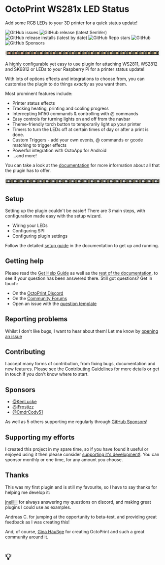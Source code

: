 # OctoPrint WS281x LED Status

Add some RGB LEDs to your 3D printer for a quick status update!

![GitHub issues](https://img.shields.io/github/issues/cp2004/OctoPrint-WS281x_LED_Status?style=flat-square)
![GitHub release (latest SemVer)](https://img.shields.io/github/v/release/cp2004/OctoPrint-WS281x_LED_Status?label=latest%20release&sort=semver&style=flat-square)
![GitHub release installs (latest by date)](https://img.shields.io/github/downloads/cp2004/OctoPrint-WS281x_LED_Status/latest/total?label=New%20installs%40latest&style=flat-square)
![GitHub Repo stars](https://img.shields.io/github/stars/cp2004/OctoPrint-WS281x_LED_Status?style=flat-square)
![GitHub](https://img.shields.io/github/license/cp2004/OctoPrint-WS281x_LED_Status?style=flat-square)
![GitHub Sponsors](https://img.shields.io/github/sponsors/cp2004?style=flat-square)

![rainbow effect](/assets/rainbow.gif)

A highly configurable yet easy to use plugin for attaching WS2811, WS2812 and SK6812 or LEDs to your Raspberry Pi for a printer status update!

With lots of options effects and integrations to choose from, you can customise the plugin to do things _exactly_ as you want them.

Most prominent features include:

- Printer status effects
- Tracking heating, printing and cooling progress
- Intercepting M150 commands & controlling with @ commands
- Easy controls for turning lights on and off from the navbar
- Theme-friendly torch button to temporarily light up your printer
- Timers to turn the LEDs off at certain times of day or after a print is done.
- Custom Triggers - add your own events, @ commands or gcode matching to trigger effects
- Powerful integration with OctoApp for Android
- ...and more!

You can take a look at the [documentation](https://cp2004.gitbook.io/ws281x-led-status/) for more information about all that the plugin has to offer.

![rainbow effect](/assets/color_wipe.gif)

## Setup

Setting up the plugin couldn't be easier! There are 3 main steps, with configuration made easy with the setup wizard.

- Wiring your LEDs
- Configuring SPI
- Configuring plugin settings

Follow the detailed [setup guide](https://cp2004.gitbook.io/ws281x-led-status/guides/setup-guide-1) in the documentation to get up and running.

## Getting help

Please read the [Get Help Guide](https://cp2004.gitbook.io/ws281x-led-status/guides/get-help-guide) as well as the [rest of the documentation](https://cp2004.gitbook.io/ws281x-led-status/), to see if your question has been answered there. Still got questions? Get in touch:

- On the [OctoPrint Discord](https://discord.octoprint.org)
- On the [Community Forums](https://community.octoprint.org)
- Open an issue with the [question template](https://github.com/cp2004/OctoPrint-WS281x_LED_Status/issues/new?assignees=&labels=type%3A+question&template=question.md&title=)

## Reporting problems

Whilst I don't like bugs, I want to hear about them! Let me know by [opening an issue](https://github.com/cp2004/OctoPrint-WS281x_LED_Status/issues/new?assignees=&labels=type%3A+potential+bug&template=bug_report.md&title=%5BBug%5D)

## Contributing

I accept many forms of contribution, from fixing bugs, documentation and new features.
Please see the [Contributing Guidelines](https://github.com/cp2004/OctoPrint-WS281x_LED_Status/blob/master/CONTRIBUTING.md) for more details or get
in touch if you don't know where to start.

## Sponsors

- [@KenLucke](https://github.com/KenLucke)
- [@iFrostizz](https://github.com/iFrostizz)
- [@CmdrCody51](https://github.com/CmdrCody51)

As well as 5 others supporting me regularly through [GitHub Sponsors](https://github.com/sponsors/cp2004)!

## Supporting my efforts

I created this project in my spare time, so if you have found it useful or enjoyed using it then please consider [supporting it's development!](https://github.com/sponsors/cp2004). You can sponsor monthly or one time, for any amount you choose.

## Thanks

This was my first plugin and is still my favourite, so I have to say thanks for helping me develop it:

[jneilliii](https://github.com/jneilliii) for always answering my questions on discord, and making great plugins I could use as examples.

Andreas C. for jumping at the opportunity to beta-test, and providing great feedback as I was creating this!

And, of course, [Gina Häußge](https://github.com/foosel) for creating OctoPrint and such a great community around it.

# 💡
